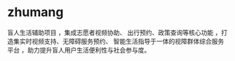 # zhumang
盲人生活辅助项目 ，集成志愿者视频协助、 出行预约、政策查询等核心功能 ，打造集实时视频支持、无障碍服务预约、 智能生活指导于一体的视障群体综合服务平台 ，助力提升盲人用户生活便利性与社会参与度。
